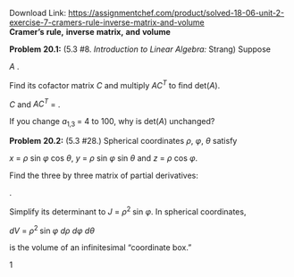 Download Link: https://assignmentchef.com/product/solved-18-06-unit-2-exercise-7-cramers-rule-inverse-matrix-and-volume
<br>
<strong>Cramer’s</strong> <strong>rule,</strong> <strong>inverse</strong> <strong>matrix,</strong> <strong>and</strong> <strong>volume</strong>

<strong>Problem</strong> <strong>20.1:</strong> (5.3 #8. <em>Introduction</em> <em>to</em> <em>Linear</em> <em>Algebra:</em> Strang) Suppose




<em>A</em>  .

Find its cofactor matrix <em>C</em> and multiply <em>AC<sup>T</sup></em> to find det(<em>A</em>).




<em>C</em>                                  <sup> </sup>and <em>AC<sup>T</sup></em> =    .

If you change <em>a</em><sub>1,3 </sub>= 4 to 100, why is det(<em>A</em>) unchanged?

<strong>Problem</strong> <strong>20.2:</strong> (5.3 #28.) Spherical coordinates <em>ρ</em>, <em>φ</em>, <em>θ</em> satisfy

<em>x</em> = <em>ρ</em> sin <em>φ</em> cos <em>θ</em>, <em>y</em> = <em>ρ</em> sin <em>φ</em> sin <em>θ</em> and <em>z</em> = <em>ρ</em> cos <em>φ</em>.

Find the three by three matrix of partial derivatives:




<sup> </sup>.

Simplify its determinant to <em>J</em> = <em>ρ</em><sup>2 </sup>sin <em>φ</em>. In spherical coordinates,

<em>dV</em> = <em>ρ</em><sup>2 </sup>sin <em>φ</em> <em>dρ</em> <em>dφ</em> <em>dθ</em>

is the volume of an infinitesimal “coordinate box.”

1